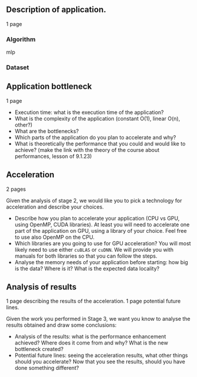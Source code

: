 ## Description of application.

1 page

### Algorithm

mlp

### Dataset

## Application bottleneck

1 page

- Execution time: what is the execution time of the application?
- What is the complexity of the application (constant O(1), linear O(n), other?)
- What are the bottlenecks?
- Which parts of the application do you plan to accelerate and why?
- What is theoretically the performance that you could and would like to achieve?
  (make the link with the theory of the course about performances, lesson of 9.1.23)

## Acceleration

2 pages

Given the analysis of stage 2, we would like you to pick a technology for acceleration and describe your
choices.

- Describe how you plan to accelerate your application (CPU vs GPU, using OpenMP, CUDA
  libraries). At least you will need to accelerate one part of the application on GPU, using a library
  of your choice. Feel free to use also OpenMP on the CPU.
- Which libraries are you going to use for GPU acceleration? You will most likely need to use
  either `cuBLAS` or `cuDNN`. We will provide you with manuals for both libraries so that you can
  follow the steps.
- Analyse the memory needs of your application before starting: how big is the data? Where is
  it? What is the expected data locality?

## Analysis of results

1 page describing the results of the acceleration.
1 page potential future lines.

Given the work you performed in Stage 3, we want you know to analyse the results obtained and draw
some conclusions:

- Analysis of the results: what is the performance enhancement achieved? Where does it come
  from and why? What is the new bottleneck created?
- Potential future lines: seeing the acceleration results, what other things should you accelerate?
  Now that you see the results, should you have done something different?
